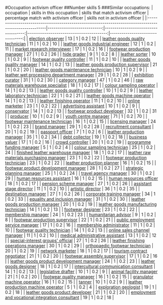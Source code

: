 #Occupation activism officer
##Number skills 5
###Similar occupations:
| occupation                                                                                              |   skills in this occupation |   skills that match activism officer |   percentage match with activism officer |   skills not in activism officer |
|:--------------------------------------------------------------------------------------------------------|----------------------------:|-------------------------------------:|-----------------------------------------:|---------------------------------:|
| [election observer](election_observer.md)                                                               |                          13 |                                    1 |                                      0.2 |                               12 |
| [leather goods quality technician](leather_goods_quality_technician.md)                                 |                          11 |                                    1 |                                      0.2 |                               10 |
| [leather goods industrial engineer](leather_goods_industrial_engineer.md)                               |                          12 |                                    1 |                                      0.2 |                               11 |
| [market research interviewer](market_research_interviewer.md)                                           |                          17 |                                    1 |                                      0.2 |                               16 |
| [footwear production manager](footwear_production_manager.md)                                           |                          27 |                                    1 |                                      0.2 |                               26 |
| [hide grader](hide_grader.md)                                                                           |                           9 |                                    1 |                                      0.2 |                                8 |
| [leather sorter](leather_sorter.md)                                                                     |                          10 |                                    1 |                                      0.2 |                                9 |
| [footwear quality controller](footwear_quality_controller.md)                                           |                          11 |                                    1 |                                      0.2 |                               10 |
| [leather goods quality manager](leather_goods_quality_manager.md)                                       |                          14 |                                    1 |                                      0.2 |                               13 |
| [leather goods production supervisor](leather_goods_production_supervisor.md)                           |                          21 |                                    1 |                                      0.2 |                               20 |
| [leather goods maintenance technician](leather_goods_maintenance_technician.md)                         |                          10 |                                    1 |                                      0.2 |                                9 |
| [leather wet processing department manager](leather_wet_processing_department_manager.md)               |                          29 |                                    1 |                                      0.2 |                               28 |
| [exhibition curator](exhibition_curator.md)                                                             |                          31 |                                    1 |                                      0.2 |                               30 |
| [category manager](category_manager.md)                                                                 |                          47 |                                    1 |                                      0.2 |                               46 |
| [raw materials warehouse specialist](raw_materials_warehouse_specialist.md)                             |                          18 |                                    1 |                                      0.2 |                               17 |
| [colour sampling operator](colour_sampling_operator.md)                                                 |                          14 |                                    1 |                                      0.2 |                               13 |
| [leather goods quality controller](leather_goods_quality_controller.md)                                 |                          10 |                                    1 |                                      0.2 |                                9 |
| [leather laboratory technician](leather_laboratory_technician.md)                                       |                          22 |                                    1 |                                      0.2 |                               21 |
| [leather goods machine operator](leather_goods_machine_operator.md)                                     |                          14 |                                    1 |                                      0.2 |                               13 |
| [leather finishing operator](leather_finishing_operator.md)                                             |                          11 |                                    1 |                                      0.2 |                               10 |
| [online marketer](online_marketer.md)                                                                   |                          23 |                                    1 |                                      0.2 |                               22 |
| [advertising assistant](advertising_assistant.md)                                                       |                          10 |                                    1 |                                      0.2 |                                9 |
| [conservator](conservator.md)                                                                           |                          14 |                                    1 |                                      0.2 |                               13 |
| [footwear product developer](footwear_product_developer.md)                                             |                          32 |                                    1 |                                      0.2 |                               31 |
| [producer](producer.md)                                                                                 |                          10 |                                    1 |                                      0.2 |                                9 |
| [youth centre manager](youth_centre_manager.md)                                                         |                          71 |                                    1 |                                      0.2 |                               70 |
| [footwear maintenance technician](footwear_maintenance_technician.md)                                   |                          16 |                                    1 |                                      0.2 |                               15 |
| [licensing manager](licensing_manager.md)                                                               |                          24 |                                    1 |                                      0.2 |                               23 |
| [brand manager](brand_manager.md)                                                                       |                          29 |                                    1 |                                      0.2 |                               28 |
| [recruitment consultant](recruitment_consultant.md)                                                     |                          20 |                                    1 |                                      0.2 |                               19 |
| [passport officer](passport_officer.md)                                                                 |                           7 |                                    1 |                                      0.2 |                                6 |
| [leather production manager](leather_production_manager.md)                                             |                          35 |                                    1 |                                      0.2 |                               34 |
| [debt collector](debt_collector.md)                                                                     |                          19 |                                    1 |                                      0.2 |                               18 |
| [business valuer](business_valuer.md)                                                                   |                          17 |                                    1 |                                      0.2 |                               16 |
| [crowd controller](crowd_controller.md)                                                                 |                          20 |                                    1 |                                      0.2 |                               19 |
| [programme funding manager](programme_funding_manager.md)                                               |                           5 |                                    1 |                                      0.2 |                                4 |
| [colour sampling technician](colour_sampling_technician.md)                                             |                          25 |                                    1 |                                      0.2 |                               24 |
| [finished leather warehouse manager](finished_leather_warehouse_manager.md)                             |                          18 |                                    1 |                                      0.2 |                               17 |
| [leather raw materials purchasing manager](leather_raw_materials_purchasing_manager.md)                 |                          23 |                                    1 |                                      0.2 |                               22 |
| [footwear production technician](footwear_production_technician.md)                                     |                          23 |                                    1 |                                      0.2 |                               22 |
| [leather production planner](leather_production_planner.md)                                             |                          16 |                                    1 |                                      0.2 |                               15 |
| [footwear product development manager](footwear_product_development_manager.md)                         |                          28 |                                    1 |                                      0.2 |                               27 |
| [strategic planning manager](strategic_planning_manager.md)                                             |                          25 |                                    1 |                                      0.2 |                               24 |
| [travel agency manager](travel_agency_manager.md)                                                       |                          30 |                                    1 |                                      0.2 |                               29 |
| [human resources assistant](human_resources_assistant.md)                                               |                          16 |                                    1 |                                      0.2 |                               15 |
| [human resources officer](human_resources_officer.md)                                                   |                          18 |                                    1 |                                      0.2 |                               17 |
| [pension scheme manager](pension_scheme_manager.md)                                                     |                          27 |                                    1 |                                      0.2 |                               26 |
| [assistant stage director](assistant_stage_director.md)                                                 |                          11 |                                    1 |                                      0.2 |                               10 |
| [artistic director](artistic_director.md)                                                               |                          36 |                                    1 |                                      0.2 |                               35 |
| [destination manager](destination_manager.md)                                                           |                          27 |                                    1 |                                      0.2 |                               26 |
| [corporate training manager](corporate_training_manager.md)                                             |                          34 |                                    1 |                                      0.2 |                               33 |
| [equality and inclusion manager](equality_and_inclusion_manager.md)                                     |                          31 |                                    1 |                                      0.2 |                               30 |
| [leather goods production manager](leather_goods_production_manager.md)                                 |                          20 |                                    1 |                                      0.2 |                               19 |
| [leather goods manufacturing technician](leather_goods_manufacturing_technician.md)                     |                          14 |                                    1 |                                      0.2 |                               13 |
| [footwear designer](footwear_designer.md)                                                               |                          23 |                                    1 |                                      0.2 |                               22 |
| [membership manager](membership_manager.md)                                                             |                          24 |                                    1 |                                      0.2 |                               23 |
| [humanitarian advisor](humanitarian_advisor.md)                                                         |                           9 |                                    1 |                                      0.2 |                                8 |
| [footwear production supervisor](footwear_production_supervisor.md)                                     |                          22 |                                    1 |                                      0.2 |                               21 |
| [public employment service manager](public_employment_service_manager.md)                               |                          17 |                                    1 |                                      0.2 |                               16 |
| [membership administrator](membership_administrator.md)                                                 |                          11 |                                    1 |                                      0.2 |                               10 |
| [footwear quality technician](footwear_quality_technician.md)                                           |                          14 |                                    1 |                                      0.2 |                               13 |
| [online sales channel manager](online_sales_channel_manager.md)                                         |                          11 |                                    1 |                                      0.2 |                               10 |
| [medical administrative assistant](medical_administrative_assistant.md)                                 |                          13 |                                    1 |                                      0.2 |                               12 |
| [special-interest groups' official](special-interest_groups'_official.md)                               |                          27 |                                    1 |                                      0.2 |                               26 |
| [leather finishing operations manager](leather_finishing_operations_manager.md)                         |                          30 |                                    1 |                                      0.2 |                               29 |
| [orthopaedic footwear technician](orthopaedic_footwear_technician.md)                                   |                          20 |                                    1 |                                      0.2 |                               19 |
| [network marketer](network_marketer.md)                                                                 |                          18 |                                    1 |                                      0.2 |                               17 |
| [tourism contract negotiator](tourism_contract_negotiator.md)                                           |                          21 |                                    1 |                                      0.2 |                               20 |
| [footwear assembly supervisor](footwear_assembly_supervisor.md)                                         |                          17 |                                    1 |                                      0.2 |                               16 |
| [leather goods product development manager](leather_goods_product_development_manager.md)               |                          24 |                                    1 |                                      0.2 |                               23 |
| [leather goods designer](leather_goods_designer.md)                                                     |                          18 |                                    1 |                                      0.2 |                               17 |
| [intercultural communication consultant](intercultural_communication_consultant.md)                     |                          14 |                                    1 |                                      0.2 |                               13 |
| [legislative drafter](legislative_drafter.md)                                                           |                          10 |                                    1 |                                      0.2 |                                9 |
| [animal facility manager](animal_facility_manager.md)                                                   |                          21 |                                    1 |                                      0.2 |                               20 |
| [footwear quality manager](footwear_quality_manager.md)                                                 |                          16 |                                    1 |                                      0.2 |                               15 |
| [granulator machine operator](granulator_machine_operator.md)                                           |                          16 |                                    1 |                                      0.2 |                               15 |
| [tanner](tanner.md)                                                                                     |                          10 |                                    1 |                                      0.2 |                                9 |
| [leather production machine operator](leather_production_machine_operator.md)                           |                           5 |                                    1 |                                      0.2 |                                4 |
| [exploration geologist](exploration_geologist.md)                                                       |                          19 |                                    1 |                                      0.2 |                               18 |
| [leather goods product developer](leather_goods_product_developer.md)                                   |                          21 |                                    1 |                                      0.2 |                               20 |
| [employment and vocational integration consultant](employment_and_vocational_integration_consultant.md) |                          19 |                                    1 |                                      0.2 |                               18 |
